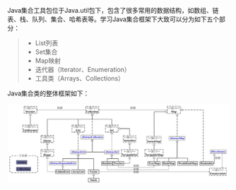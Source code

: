  Java集合工具包位于Java.util包下，包含了很多常用的数据结构，如数组、链表、栈、队列、集合、哈希表等。学习Java集合框架下大致可以分为如下五个部分：
> *	 List列表
> *	 Set集合
> *	 Map映射
> *	 迭代器（Iterator、Enumeration）
> *	 工具类（Arrays、Collections）

Java集合类的整体框架如下：

 ![My image](https://github.com/marionlxy/material/blob/796f973c8d5aa616eb4e0cd8307bb60914b90732/java%E7%B3%BB%E5%88%97/%E9%9B%86%E5%90%88/image/20140628144205625.png)